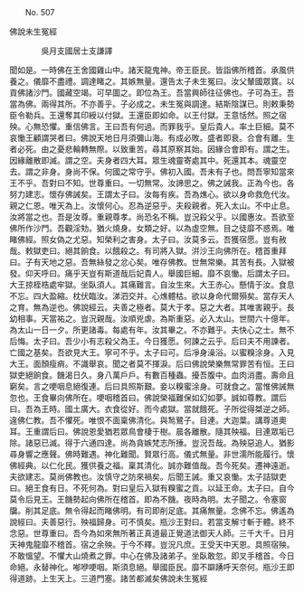﻿　　No. 507

佛說未生冤經

　　　　吳月支國居士支謙譯


聞如是。一時佛在王舍國雞山中。諸天龍鬼神。帝王臣民。皆詣佛所稽首。承風供養之。儀靡不盡禮。調達睹之。其嫉無量。還告太子未生冤曰。汝父輦國眾寶。以貢佛諸沙門。國藏空竭。可早圖之。即位為王。吾當興師往征佛也。子可為王。吾當為佛。兩得其所。不亦善乎。子必成之。未生冤與調達。結斯陰謀已。則敕秉勢臣令勒兵。王還奪其印綬以付獄。王還臣即如命。以王付獄。王意恬然。照之宿殃。心無恐懼。重信佛言。王曰吾有何過。而罪我乎。皇后貴人。率土巨細。莫不哀慟王顧謂哭者曰。佛說天地日月須彌山海。有成必敗。盛者即衰。合會有離。生者必死。由之憂悲輪轉無際。以致重苦。尋其原察其始。因緣合會即有。謂之生。因緣離散即滅。謂之空。夫身者四大耳。眾生魂靈寄處其中。死還其本。魂靈空去。謂之非身。身尚不保。何國之常守乎。佛初入國。吾未有子也。問吾寧知當來王不乎。吾對曰不知。世尊重曰。一切無常。汝諦思之。佛之誡我。正為今也。各努力建志。懷存佛誡矣。王謂太子曰。汝每有疾。吾為燋心。欲以身命救危代汝。親之仁恩。唯天為上。汝懷何心。忍為逆惡乎。夫殺親者。死入太山。不中止息。汝將當之也。吾是汝尊。重親尊孝。尚恐名不稱。豈況殺父乎。以國惠汝。吾欲至佛所作沙門。吾觀淫劮。猶火燒身。女類之好。以為虛空無。目之徒靡不惑焉。唯睹佛經。照女偽之尤惡。知榮利之害身。太子曰。汝莫多云。吾獲宿愿。豈有赦哉。敕獄吏曰。絕其餉食。以餓殺之。有司將入獄。洴沙王向佛所在。稽首重拜曰。子有天地之惡。吾無絲發之忿心矣。唯存佛教。世無常樂。其苦有長。入獄被發。仰天呼曰。痛乎天豈有斯道哉后妃貴人。舉國巨細。靡不哀慟。后謂太子曰。大王掠桎梏處牢獄。坐臥須人。其痛難言。自汝生來。大王赤心。懸情于汝。食息不忘。四大盈縮。枕伏臨汝。涕泗交并。心燋體枯。欲以身命代爾殞矣。當存天人之育。無為逆也。佛說經云。夫善之極者。莫大于孝。惡之大者。其唯害親乎。長幼相事。天當祐之。豈況親哉。汝順兇虐。為斯重惡。必入太山。世間六十億年。為太山一日一夕。所更諸毒。每處有年。汝其畢之。不亦難乎。夫快心之士。無不后悔。太子曰。吾少小有志殺父為王。今日獲愿。何諫之云乎。后曰夫不用諫者。亡國之基矣。吾欲見大王。寧可不乎。太子曰可。后凈身澡浴。以蜜糗涂身。入見大王。面顏瘦痟。不識舉哀。聞之者莫不揮淚。后曰佛說榮樂無常罪苦有恒。王曰獄吏絕餉食。饑渴日久。身八萬戶戶。有數百種蟲。擾吾腹中。血肉消盡。壽命且窮矣。言之哽咽息絕復連。后曰具照斯艱。妾以糗蜜涂身。可就食之。當惟佛誡無忽也。王食畢向佛所在。哽咽稽首曰。佛說榮福難保如幻如夢。誠如尊教。謂后曰。吾為王時。國土廣大。衣食從好。而今處獄。當就餓死。子所從得桀逆之師。違佛仁教。吾不懼死。唯恨不面稟佛清化。與鹙鷺子。目連。大迦葉。講尊道奧耳。王重謂后曰。佛說恩愛猶若眾鳥會棲于樹。晨各離散。隨其殃福。目連眾垢已除。諸惡已滅。得于六通四達。尚為貪嫉梵志所捶。豈況吾哉。為殃惡追人。猶影尋身響之應聲。佛時難遇。神化難聞。賢眾行高。儀式無量。非世濡所能履行。懷佛經典。以仁化民。獲供養之福。稟其清化。誠亦難值哉。吾今死矣。遷神遠逝。夫欲建志。莫尚佛教也。汝慎守之防來禍矣。后聞王誡。重又哀慟。太子詰獄吏曰。絕王食有日。不死何為。對曰皇后入獄有糗蜜之貢。以延王命。太子曰。自今莫令后見王。王饑勢起向佛所在稽首。即為不饑。夜時為明。太子聞之。令塞窗牖。削其足底。無令得起而睹佛明。有司即削足底。其痛無量。念佛不忘。佛遙為說經曰。夫善惡行。殃福歸身。可不慎矣。瓶沙王對曰。若當支解寸斬于體。終不念惡。世尊重曰。吾今為如來無所著正真道最正覺道法御天人師。三千大千。日月天神鬼龍靡不稽首。宿之余殃。于今不釋。豈況凡庶。王受天中天恩。具照宿殃。不敢慍望。不懼大山燒煮之罪。中心在佛及諸弟子。坐臥敢忽。即叉手稽首。今日命絕。永替神化。喐咿哽咽。斯須息絕。舉國臣民。靡不躃踴呼天奈何。瓶沙王即得道跡。上生天上。三道門塞。諸苦都滅矣佛說未生冤經
